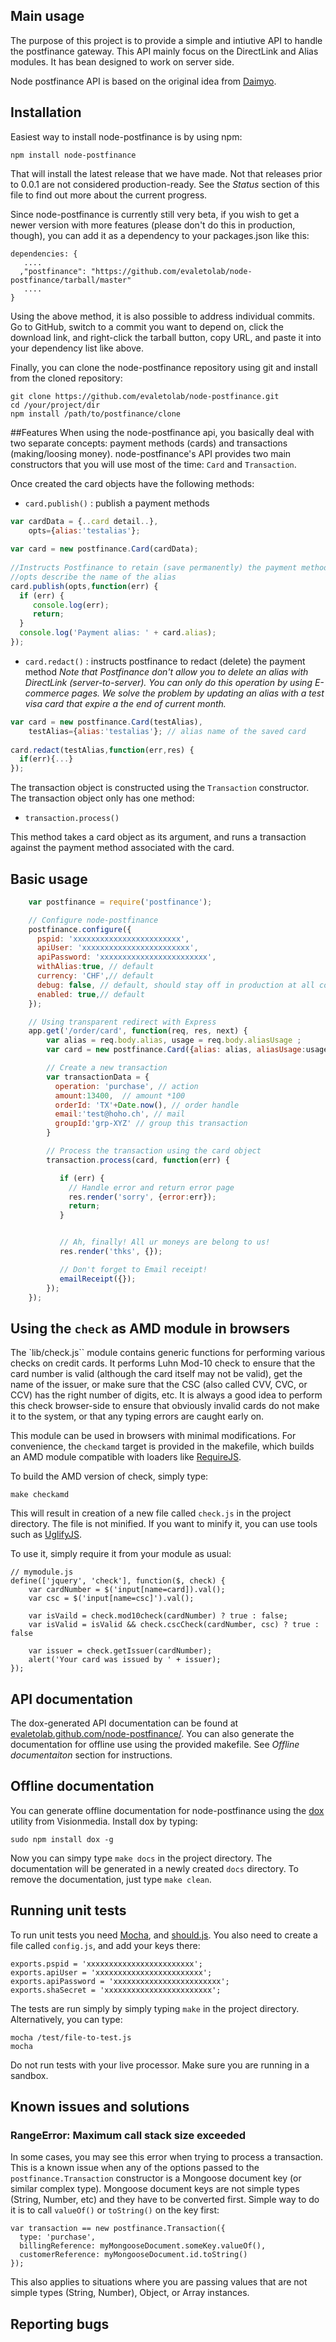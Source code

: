 ## Main usage
The purpose of this project is to provide a simple and intiutive API to handle the postfinance gateway. This API mainly focus on the DirectLink and Alias modules. It has bean designed to work on server side.

Node postfinance API is based on the original idea from [Daimyo](https://github.com/HerdHound/Daimyo).

## Installation

Easiest way to install node-postfinance is by using npm:

    npm install node-postfinance

That will install the latest release that we have made. Not that releases prior
to 0.0.1 are not considered production-ready. See the _Status_ section of this 
file to find out more about the current progress.

Since node-postfinance is currently still very beta, if you wish to get a newer version
with more features (please don't do this in production, though), you can add it
as a dependency to your packages.json like this:

    dependencies: {
       ....
      ,"postfinance": "https://github.com/evaletolab/node-postfinance/tarball/master"
       ....
    }

Using the above method, it is also possible to address individual commits. Go
to GitHub, switch to a commit you want to depend on, click the download link,
and right-click the tarball button, copy URL, and paste it into your dependency
list like above.

Finally, you can clone the node-postfinance repository using git and install from the
cloned repository:
    
    git clone https://github.com/evaletolab/node-postfinance.git
    cd /your/project/dir
    npm install /path/to/postfinance/clone

##Features
When using the node-postfinance api, you basically deal with two separate concepts: 
payment methods (cards) and transactions (making/loosing money).
node-postfinance's API provides two main constructors that you
will use most of the time: `Card` and `Transaction`.

Once created the card objects have the following methods:

 + `card.publish()`      : publish a payment methods

```javascript
var cardData = {..card detail..}, 
    opts={alias:'testalias'};
     
var card = new postfinance.Card(cardData);
 
//Instructs Postfinance to retain (save permanently) the payment method
//opts describe the name of the alias 
card.publish(opts,function(err) {
  if (err) {
     console.log(err);
     return;
  }
  console.log('Payment alias: ' + card.alias);
});
```
 + `card.redact()`       : instructs postfinance to redact (delete) the payment method
*Note that Postfinance don't allow you to delete an alias with DirectLink (server-to-server). You can only do this operation by using E-commerce pages. We solve the problem by updating an alias with a test visa card that expire a the end of current month.*

```javascript
var card = new postfinance.Card(testAlias),
    testAlias={alias:'testalias'}; // alias name of the saved card
    
card.redact(testAlias,function(err,res) {
  if(err){...}
});
```


 
The transaction object is constructed using the `Transaction` constructor. The
transaction object only has one method:

 + `transaction.process()`

This method takes a card object as its argument, and runs a transaction against
the payment method associated with the card.


## Basic usage
```javascript
    var postfinance = require('postfinance');

    // Configure node-postfinance
    postfinance.configure({
      pspid: 'xxxxxxxxxxxxxxxxxxxxxxxx',
      apiUser: 'xxxxxxxxxxxxxxxxxxxxxxxx',
      apiPassword: 'xxxxxxxxxxxxxxxxxxxxxxxx',
      withAlias:true, // default
      currency: 'CHF',// default
      debug: false, // default, should stay off in production at all costs
      enabled: true,// default
    });

    // Using transparent redirect with Express
    app.get('/order/card', function(req, res, next) {
        var alias = req.body.alias, usage = req.body.aliasUsage ;
        var card = new postfinance.Card({alias: alias, aliasUsage:usage});

        // Create a new transaction
        var transactionData = {
          operation: 'purchase', // action
          amount:13400,  // amount *100
          orderId: 'TX'+Date.now(), // order handle
          email:'test@hoho.ch', // mail
          groupId:'grp-XYZ' // group this transaction
        }

        // Process the transaction using the card object
        transaction.process(card, function(err) {

           if (err) {
             // Handle error and return error page
             res.render('sorry', {error:err});
             return;
           }


           // Ah, finally! All ur moneys are belong to us!
           res.render('thks', {});

           // Don't forget to Email receipt!
           emailReceipt({});
        });
    });
```
## Using the ``check`` as AMD module in browsers

The `lib/check.js`` module contains generic functions for performing various
checks on credit cards. It performs Luhn Mod-10 check to ensure that the card
number is valid (although the card itself may not be valid), get the name of
the issuer, or make sure that the CSC (also called CVV, CVC, or CCV) has the
right number of digits, etc. It is always a good idea to perform this check
browser-side to ensure that obviously invalid cards do not make it to the
system, or that any typing errors are caught early on.

This module can be used in browsers with minimal modifications. For
convenience, the ``checkamd`` target is provided in the makefile, which builds
an AMD module compatible with loaders like [RequireJS](http://requirejs.org/).

To build the AMD version of check, simply type:

    make checkamd

This will result in creation of a new file called ``check.js`` in the project
directory. The file is not minified. If you want to minify it, you can use
tools such as [UglifyJS](https://github.com/mishoo/UglifyJS).

To use it, simply require it from your module as usual:

    // mymodule.js
    define(['jquery', 'check'], function($, check) {
        var cardNumber = $('input[name=card]).val();
        var csc = $('input[name=csc]').val();
        
        var isVaild = check.mod10check(cardNumber) ? true : false;
        var isValid = isValid && check.cscCheck(cardNumber, csc) ? true : false
        
        var issuer = check.getIssuer(cardNumber);
        alert('Your card was issued by ' + issuer);
    });


## API documentation

The dox-generated API documentation can be found at
[evaletolab.github.com/node-postfinance/](http://evaletolab.github.com/node-postfinance/). You can
also generate the documentation for offline use using the provided makefile.
See _Offline documentaiton_ section for instructions.

## Offline documentation

You can generate offline documentation for node-postfinance using the
[dox](https://github.com/visionmedia/dox/) utility from Visionmedia. Install
dox by typing:

    sudo npm install dox -g

Now you can simpy type ``make docs`` in the project directory. The
documentation will be generated in a newly created ``docs`` directory. To
remove the documentation, just type ``make clean``.

## Running unit tests

To run unit tests you need [Mocha](https://github.com/visionmedia/mocha),
and [should.js](https://github.com/visionmedia/should.js). You also need to
create a file called `config.js`, and add your keys there:

    exports.pspid = 'xxxxxxxxxxxxxxxxxxxxxxxx';
    exports.apiUser = 'xxxxxxxxxxxxxxxxxxxxxxxx';
    exports.apiPassword = 'xxxxxxxxxxxxxxxxxxxxxxxx';
    exports.shaSecret = 'xxxxxxxxxxxxxxxxxxxxxxxx';

The tests are run simply by simply typing `make` in the project directory.
Alternatively, you can type:

    mocha /test/file-to-test.js 
    mocha

Do not run tests with your live processor. Make sure you are running in a
sandbox.

## Known issues and solutions

### RangeError: Maximum call stack size exceeded

In some cases, you may see this error when trying to process a transaction.
This is a known issue when any of the options passed to the 
``postfinance.Transaction`` constructor is a Mongoose document key (or
similar complex type). Mongoose document keys are not simple types (String,
Number, etc) and they have to be converted first. Simple way to do it is to
call ``valueOf()`` or ``toString()`` on the key first:

    var transaction == new postfinance.Transaction({
      type: 'purchase',
      billingReference: myMongooseDocument.someKey.valueOf(),
      customerReference: myMongooseDocument.id.toString()
    });

This also applies to situations where you are passing values that are not
simple types (String, Number), Object, or Array instances.

## Reporting bugs
